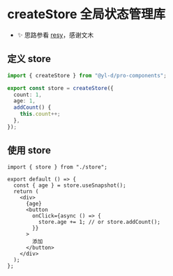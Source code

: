 # createStore 全局状态管理库

- ✨ 思路参看 [resy](https://github.sheincorp.cn/lsbFlying/resy)，感谢文木

## 定义 store

```ts
import { createStore } from "@yl-d/pro-components";

export const store = createStore({
  count: 1,
  age: 1,
  addCount() {
    this.count++;
  },
});
```

## 使用 store

```tsx
import { store } from "./store";

export default () => {
  const { age } = store.useSnapshot();
  return (
    <div>
      {age}
      <button
        onClick={async () => {
          store.age += 1; // or store.addCount();
        }}
      >
        添加
      </button>
    </div>
  );
};
```
